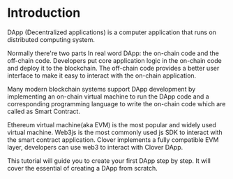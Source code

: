# Introduction

DApp \(Decentralized applications\) is a computer application that runs on distributed computing system. 

Normally there're two parts In real word DApp: the on-chain code and the off-chain code. Developers put core application logic in the on-chain code and deploy it to the blockchain. The off-chain code provides a better user interface to make it easy to interact with the on-chain application. 

Many modern blockchain systems support DApp development by implementing an on-chain virtual machine to run the DApp code and a corresponding programming language to write the on-chain code which are called as Smart Contract.

Ethereum virtual machine\(aka EVM\) is the most popular and widely used virtual machine. Web3js is the most commonly used js SDK to interact with the smart contract application. Clover implements a fully compatible EVM layer, developers can use web3 to interact with Clover DApp. 

This tutorial will guide you to create your first DApp step by step. It will cover the essential of creating a DApp from scratch.

